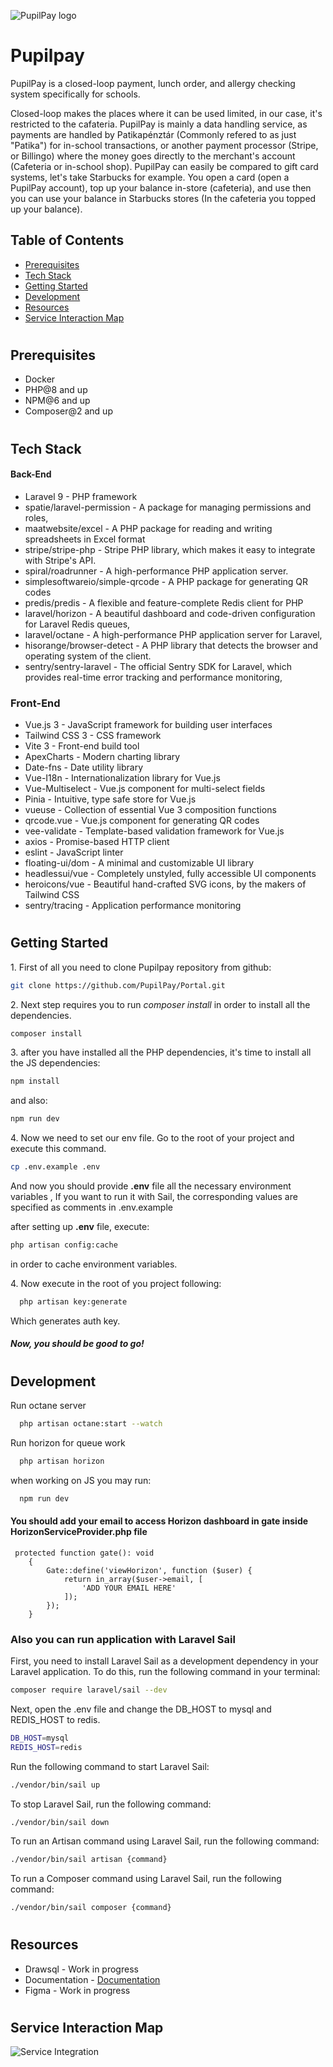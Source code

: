 ![PupilPay logo](https://pupilpay.hu/resc/img/landing-card-img.png)

# Pupilpay

PupilPay is a closed-loop payment, lunch order, and allergy checking system specifically for schools.

Closed-loop makes the places where it can be used limited, in our case, it's restricted to the cafateria.
PupilPay is mainly a data handling service, as payments are handled by Patikapénztár (Commonly refered to as just "Patika") for in-school transactions, or another payment processor (Stripe, or Billingo) where the money goes directly to the merchant's account (Cafeteria or in-school shop).
PupilPay can easily be compared to gift card systems, let's take Starbucks for example. You open a card (open a PupilPay account), top up your balance in-store (cafeteria), and use then you can use your balance in Starbucks stores (In the cafeteria you topped up your balance).

## Table of Contents

- [Prerequisites](#prerequisites)
- [Tech Stack](#tech-stack)
- [Getting Started](#getting-started)
- [Development](#Development)
- [Resources](#resources)
- [Service Interaction Map](#service-interaction-map)

#

## Prerequisites

- Docker
- PHP@8 and up
- NPM@6 and up
- Composer@2 and up

#

## Tech Stack

#### Back-End

- Laravel 9 - PHP framework
- spatie/laravel-permission - A package for managing permissions and roles,
- maatwebsite/excel - A PHP package for reading and writing spreadsheets in Excel format
- stripe/stripe-php - Stripe PHP library, which makes it easy to integrate with Stripe's API.
- spiral/roadrunner - A high-performance PHP application server.
- simplesoftwareio/simple-qrcode - A PHP package for generating QR codes
- predis/predis - A flexible and feature-complete Redis client for PHP
- laravel/horizon - A beautiful dashboard and code-driven configuration for Laravel Redis queues,
- laravel/octane - A high-performance PHP application server for Laravel,
- hisorange/browser-detect - A PHP library that detects the browser and operating system of the client.
- sentry/sentry-laravel - The official Sentry SDK for Laravel, which provides real-time error tracking and performance monitoring,

### Front-End

- Vue.js 3 - JavaScript framework for building user interfaces
- Tailwind CSS 3 - CSS framework
- Vite 3 - Front-end build tool
- ApexCharts - Modern charting library
- Date-fns - Date utility library
- Vue-I18n - Internationalization library for Vue.js
- Vue-Multiselect - Vue.js component for multi-select fields
- Pinia - Intuitive, type safe store for Vue.js
- vueuse - Collection of essential Vue 3 composition functions
- qrcode.vue - Vue.js component for generating QR codes
- vee-validate - Template-based validation framework for Vue.js
- axios - Promise-based HTTP client
- eslint - JavaScript linter
- floating-ui/dom - A minimal and customizable UI library
- headlessui/vue - Completely unstyled, fully accessible UI components
- heroicons/vue - Beautiful hand-crafted SVG icons, by the makers of Tailwind CSS
- sentry/tracing - Application performance monitoring

#

## Getting Started

1\. First of all you need to clone Pupilpay repository from github:

```sh
git clone https://github.com/PupilPay/Portal.git
```

2\. Next step requires you to run _composer install_ in order to install all the dependencies.

```sh
composer install
```

3\. after you have installed all the PHP dependencies, it's time to install all the JS dependencies:

```sh
npm install
```

and also:

```sh
npm run dev
```

4\. Now we need to set our env file. Go to the root of your project and execute this command.

```sh
cp .env.example .env
```

And now you should provide **.env** file all the necessary environment variables , If you want to run it with Sail, the corresponding values are specified as comments in .env.example

after setting up **.env** file, execute:

```sh
php artisan config:cache
```

in order to cache environment variables.

4\. Now execute in the root of you project following:

```sh
  php artisan key:generate
```

Which generates auth key.

##### Now, you should be good to go!

#

## Development

Run octane server

```sh
  php artisan octane:start --watch
```

Run horizon for queue work

```sh
  php artisan horizon
```

when working on JS you may run:

```sh
  npm run dev
```

#### You should add your email to access Horizon dashboard in gate inside HorizonServiceProvider.php file

```
 protected function gate(): void
    {
        Gate::define('viewHorizon', function ($user) {
            return in_array($user->email, [
                'ADD YOUR EMAIL HERE'
            ]);
        });
    }
```

### Also you can run application with Laravel Sail

First, you need to install Laravel Sail as a development dependency in your Laravel application. To do this, run the following command in your terminal:

```sh
composer require laravel/sail --dev
```

Next, open the .env file and change the DB_HOST to mysql and REDIS_HOST to redis.

```sh
DB_HOST=mysql
REDIS_HOST=redis
```

Run the following command to start Laravel Sail:

```sh
./vendor/bin/sail up
```

To stop Laravel Sail, run the following command:

```sh
./vendor/bin/sail down
```

To run an Artisan command using Laravel Sail, run the following command:

```sh
./vendor/bin/sail artisan {command}
```

To run a Composer command using Laravel Sail, run the following command:

```sh
./vendor/bin/sail composer {command}
```

#

## Resources

- Drawsql - Work in progress
- Documentation - [Documentation](https://pupilpay.youtrack.cloud/articles/PORTAL2)
- Figma - Work in progress

#

## Service Interaction Map

![Service Integration](./readme/applicationSchema.png)
<br />
